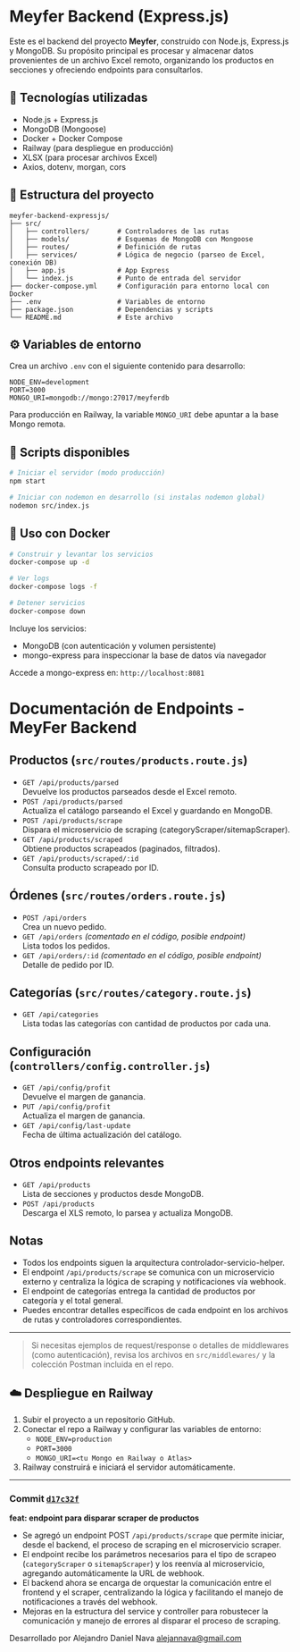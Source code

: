 
# Meyfer Backend (Express.js)

Este es el backend del proyecto **Meyfer**, construido con Node.js, Express.js y MongoDB. Su propósito principal es procesar y almacenar datos provenientes de un archivo Excel remoto, organizando los productos en secciones y ofreciendo endpoints para consultarlos.

## 🧰 Tecnologías utilizadas

- Node.js + Express.js
- MongoDB (Mongoose)
- Docker + Docker Compose
- Railway (para despliegue en producción)
- XLSX (para procesar archivos Excel)
- Axios, dotenv, morgan, cors

## 📁 Estructura del proyecto

```
meyfer-backend-expressjs/
├── src/
│   ├── controllers/       # Controladores de las rutas
│   ├── models/            # Esquemas de MongoDB con Mongoose
│   ├── routes/            # Definición de rutas
│   ├── services/          # Lógica de negocio (parseo de Excel, conexión DB)
│   ├── app.js             # App Express
│   └── index.js           # Punto de entrada del servidor
├── docker-compose.yml     # Configuración para entorno local con Docker
├── .env                   # Variables de entorno
├── package.json           # Dependencias y scripts
└── README.md              # Este archivo
```

## ⚙️ Variables de entorno

Crea un archivo `.env` con el siguiente contenido para desarrollo:

```
NODE_ENV=development
PORT=3000
MONGO_URI=mongodb://mongo:27017/meyferdb
```

Para producción en Railway, la variable `MONGO_URI` debe apuntar a la base Mongo remota.

## 🚀 Scripts disponibles

```bash
# Iniciar el servidor (modo producción)
npm start

# Iniciar con nodemon en desarrollo (si instalas nodemon global)
nodemon src/index.js
```

## 🐳 Uso con Docker

```bash
# Construir y levantar los servicios
docker-compose up -d

# Ver logs
docker-compose logs -f

# Detener servicios
docker-compose down
```

Incluye los servicios:

- MongoDB (con autenticación y volumen persistente)
- mongo-express para inspeccionar la base de datos vía navegador

Accede a mongo-express en: `http://localhost:8081`
# Documentación de Endpoints - MeyFer Backend

## Productos (`src/routes/products.route.js`)
- `GET /api/products/parsed`  
  Devuelve los productos parseados desde el Excel remoto.
- `POST /api/products/parsed`  
  Actualiza el catálogo parseando el Excel y guardando en MongoDB.
- `POST /api/products/scrape`  
  Dispara el microservicio de scraping (categoryScraper/sitemapScraper).
- `GET /api/products/scraped`  
  Obtiene productos scrapeados (paginados, filtrados).
- `GET /api/products/scraped/:id`  
  Consulta producto scrapeado por ID.

## Órdenes (`src/routes/orders.route.js`)
- `POST /api/orders`  
  Crea un nuevo pedido.
- `GET /api/orders` *(comentado en el código, posible endpoint)*  
  Lista todos los pedidos.
- `GET /api/orders/:id` *(comentado en el código, posible endpoint)*  
  Detalle de pedido por ID.

## Categorías (`src/routes/category.route.js`)
- `GET /api/categories`  
  Lista todas las categorías con cantidad de productos por cada una.

## Configuración (`controllers/config.controller.js`)
- `GET /api/config/profit`  
  Devuelve el margen de ganancia.
- `PUT /api/config/profit`  
  Actualiza el margen de ganancia.
- `GET /api/config/last-update`  
  Fecha de última actualización del catálogo.

## Otros endpoints relevantes
- `GET /api/products`  
  Lista de secciones y productos desde MongoDB.
- `POST /api/products`  
  Descarga el XLS remoto, lo parsea y actualiza MongoDB.

## Notas
- Todos los endpoints siguen la arquitectura controlador-servicio-helper.
- El endpoint `/api/products/scrape` se comunica con un microservicio externo y centraliza la lógica de scraping y notificaciones vía webhook.
- El endpoint de categorías entrega la cantidad de productos por categoría y el total general.
- Puedes encontrar detalles específicos de cada endpoint en los archivos de rutas y controladores correspondientes.

---

> Si necesitas ejemplos de request/response o detalles de middlewares (como autenticación), revisa los archivos en `src/middlewares/` y la colección Postman incluida en el repo.
## ☁️ Despliegue en Railway

1. Subir el proyecto a un repositorio GitHub.
2. Conectar el repo a Railway y configurar las variables de entorno:
   - `NODE_ENV=production`
   - `PORT=3000`
   - `MONGO_URI=<tu Mongo en Railway o Atlas>`
3. Railway construirá e iniciará el servidor automáticamente.

---


### Commit [`d17c32f`](https://github.com/picsfrunk/meyfer-backend-expressjs/commit/d17c32fa556a603270a686399bfbe7a853e2298c)
**feat: endpoint para disparar scraper de productos**

- Se agregó un endpoint POST `/api/products/scrape` que permite iniciar, desde el backend, el proceso de scraping en el microservicio scraper.
- El endpoint recibe los parámetros necesarios para el tipo de scrapeo (`categoryScraper` o `sitemapScraper`) y los reenvía al microservicio, agregando automáticamente la URL de webhook.
- El backend ahora se encarga de orquestar la comunicación entre el frontend y el scraper, centralizando la lógica y facilitando el manejo de notificaciones a través del webhook.
- Mejoras en la estructura del service y controller para robustecer la comunicación y manejo de errores al disparar el proceso de scraping.

Desarrollado por Alejandro Daniel Nava
[alejannava@gmail.com](mailto:alejannava@gmail.com)
